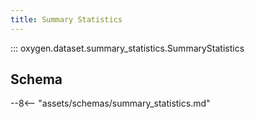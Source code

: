 ```yaml
---
title: Summary Statistics
---
```


::: oxygen.dataset.summary_statistics.SummaryStatistics

## Schema

--8<-- "assets/schemas/summary_statistics.md"
